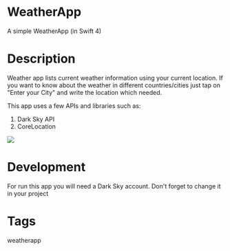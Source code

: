# WeatherApp
A simple WeatherApp (in Swift 4)

# Description
Weather app lists current weather information using your current location.
If you want to know about the weather in different countries/cities just tap on "Enter your City" and write the location which needed.

This app uses a few APIs and libraries such as:
1) Dark Sky API
2) CoreLocation

![](https://github.com/temirovat/WeatherApp/blob/master/Weather.gif?raw=true)

# Development
For run this app you will need a Dark Sky account. Don't forget to change it in your project

# Tags 
weatherapp

